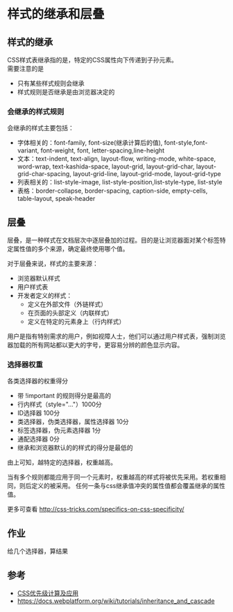 # 样式的继承和层叠
## 样式的继承
CSS样式表继承指的是，特定的CSS属性向下传递到子孙元素。    
需要注意的是
* 只有某些样式规则会继承
* 样式规则是否继承是由浏览器决定的

### 会继承的样式规则
会继承的样式主要包括：
* 字体相关的：font-family, font-size(继承计算后的值), font-style,font-variant, font-weight, font, letter-spacing,line-height
* 文本：text-indent, text-align, layout-flow, writing-mode, white-space, word-wrap, text-kashida-space, layout-grid, layout-grid-char, layout-grid-char-spacing, layout-grid-line, layout-grid-mode, layout-grid-type
* 列表相关的：list-style-image, list-style-position,list-style-type, list-style
* 表格：border-collapse, border-spacing, caption-side, empty-cells, table-layout, speak-header

## 层叠
层叠，是一种样式在文档层次中逐层叠加的过程。目的是让浏览器面对某个标签特定属性值的多个来源，确定最终使用哪个值。

对于层叠来说，样式的主要来源：
* 浏览器默认样式
* 用户样式表
* 开发者定义的样式：
	* 定义在外部文件（外链样式）
	* 在页面的头部定义（内联样式）
	* 定义在特定的元素身上（行内样式）

用户是指有特别需求的用户，例如视障人士，他们可以通过用户样式表，强制浏览器加载的所有网站都以更大的字号，更容易分辨的颜色显示内容。


### 选择器权重
各类选择器的权重得分
* 带 !important 的规则得分是最高的
* 行内样式（style="..."）1000分
* ID选择器 100分
* 类选择器，伪类选择器，属性选择器 10分
* 标签选择器，伪元素选择器 1分
* 通配选择器 0分
* 继承和浏览器默认的的样式的得分是最低的

由上可知，越特定的选择器，权重越高。

当有多个规则都能应用于同一个元素时，权重越高的样式将被优先采用。若权重相同，则后定义的被采用。
任何一条与css继承值冲突的属性值都会覆盖继承的属性值。

更多可查看 http://css-tricks.com/specifics-on-css-specificity/

## 作业
给几个选择器，算结果

## 参考
* [CSS优先级计算及应用](http://www.jianshu.com/p/1c4e639ff7d5)
* https://docs.webplatform.org/wiki/tutorials/inheritance_and_cascade
